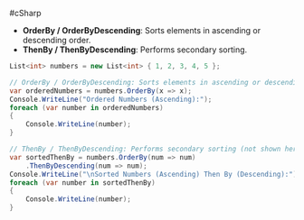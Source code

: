 #cSharp 
- **OrderBy / OrderByDescending**: Sorts elements in ascending or descending order.
 - **ThenBy / ThenByDescending**: Performs secondary sorting.
```c#
List<int> numbers = new List<int> { 1, 2, 3, 4, 5 };

// OrderBy / OrderByDescending: Sorts elements in ascending or descending order
var orderedNumbers = numbers.OrderBy(x => x);
Console.WriteLine("Ordered Numbers (Ascending):");
foreach (var number in orderedNumbers)
{
    Console.WriteLine(number);
}

// ThenBy / ThenByDescending: Performs secondary sorting (not shown here)
var sortedThenBy = numbers.OrderBy(num => num)
	.ThenByDescending(num => num); 
Console.WriteLine("\nSorted Numbers (Ascending) Then By (Descending):"); 
foreach (var number in sortedThenBy) 
{ 
	Console.WriteLine(number); 
}
```